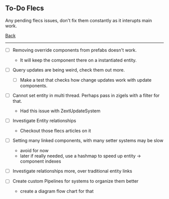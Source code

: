 To-Do Flecs
-----

Any pending flecs issues, don't fix them constantly as it interupts main work.

[Back](todo-main.md)

-----

- [ ] Removing override components from prefabs doesn't work.
    - It will keep the component there on a instantiated entity.

- [ ] Query updates are being weird, check them out more.
    - [ ] Make a test that checks how change updates work with update components.

- [ ] Cannot set entity in multi thread. Perhaps pass in zigels with a filter for that.
    - Had this issue with ZextUpdateSystem
    
- [ ] Investigate Entity relationships
    - Checkout those flecs articles on it

- [ ] Setting many linked components, with many setter systems may be slow
    - avoid for now
    - later if really needed, use a hashmap to speed up entity -> component indexes

- [ ] Investigate relationships more, over traditional entity links

- [ ] Create custom Pipelines for systems to organize them better
    - create a diagram flow chart for that